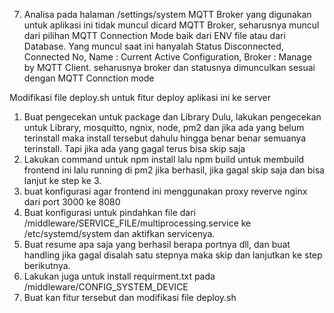 7. Analisa pada halaman /settings/system MQTT Broker yang digunakan untuk aplikasi ini tidak muncul dicard MQTT Broker, seharusnya muncul dari pilihan MQTT Connection Mode baik dari ENV file atau dari Database. Yang muncul saat ini hanyalah Status Disconnected, Connected No, Name : Current Active Configuration, Broker : Manage by MQTT Client.
   seharusnya broker dan statusnya dimunculkan sesuai dengan MQTT Connction mode

Modifikasi file deploy.sh untuk fitur deploy aplikasi ini ke server

1. Buat pengecekan untuk package dan Library Dulu, lakukan pengecekan untuk Library, mosquitto, ngnix, node, pm2 dan jika ada yang belum terinstall maka install tersebut dahulu hingga benar benar semuanya terinstall. Tapi jika ada yang gagal terus bisa skip saja
2. Lakukan command untuk npm install lalu npm build untuk membuild frontend ini lalu running di pm2 jika berhasil, jika gagal skip saja dan bisa lanjut ke step ke 3.
3. buat konfigurasi agar frontend ini menggunakan proxy reverve nginx dari port 3000 ke 8080
4. Buat konfigurasi untuk pindahkan file dari /middleware/SERVICE_FILE/multiprocessing.service ke /etc/systemd/system dan aktifkan servicenya.
5. Buat resume apa saja yang berhasil berapa portnya dll, dan buat handling jika gagal disalah satu stepnya maka skip dan lanjutkan ke step berikutnya.
6. Lakukan juga untuk install requirment.txt pada /middleware/CONFIG_SYSTEM_DEVICE
7. Buat kan fitur tersebut dan modifikasi file deploy.sh
